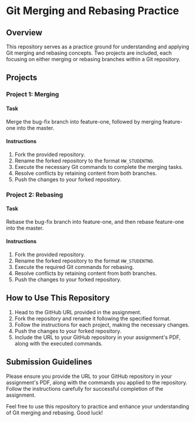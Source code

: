 # Git Merging and Rebasing Practice

## Overview
This repository serves as a practice ground for understanding and applying Git merging and rebasing concepts. Two projects are included, each focusing on either merging or rebasing branches within a Git repository.

## Projects

### Project 1: Merging

#### Task
Merge the bug-fix branch into feature-one, followed by merging feature-one into the master.

#### Instructions
1. Fork the provided repository.
2. Rename the forked repository to the format `HW_STUDENTNO`.
3. Execute the necessary Git commands to complete the merging tasks.
4. Resolve conflicts by retaining content from both branches.
5. Push the changes to your forked repository.

### Project 2: Rebasing

#### Task
Rebase the bug-fix branch into feature-one, and then rebase feature-one into the master.

#### Instructions
1. Fork the provided repository.
2. Rename the forked repository to the format `HW_STUDENTNO`.
3. Execute the required Git commands for rebasing.
4. Resolve conflicts by retaining content from both branches.
5. Push the changes to your forked repository.

## How to Use This Repository

1. Head to the GitHub URL provided in the assignment.
2. Fork the repository and rename it following the specified format.
3. Follow the instructions for each project, making the necessary changes.
4. Push the changes to your forked repository.
5. Include the URL to your GitHub repository in your assignment's PDF, along with the executed commands.

## Submission Guidelines

Please ensure you provide the URL to your GitHub repository in your assignment's PDF, along with the commands you applied to the repository. Follow the instructions carefully for successful completion of the assignment.

Feel free to use this repository to practice and enhance your understanding of Git merging and rebasing. Good luck!

